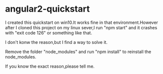 # angular2-quickstart
I created this quickstart on win10.It works fine in that environment.However after I cloned this project on my linux sever,I run "npm start" and it crashes with "exit code 126" or something like that.

I don't konw the reason,but I find a way to solve it.

Remove the folder "node_modules" and run "npm install" to reinstall the node_modules.

If you know the exact reason,please tell me.
